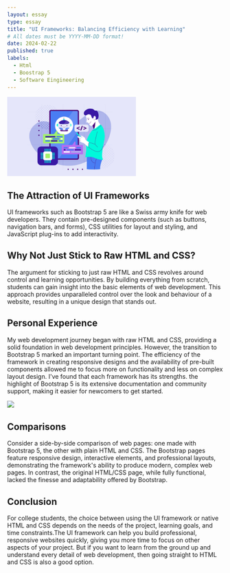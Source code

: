 ```yaml
---
layout: essay
type: essay
title: "UI Frameworks: Balancing Efficiency with Learning"
# All dates must be YYYY-MM-DD format!
date: 2024-02-22
published: true
labels:
  - Html
  - Boostrap 5
  - Software Eingineering
---
```

<img width="300px" class="rounded float-start pe-4" src="../img/pipi.png">

## The Attraction of UI Frameworks
UI frameworks such as Bootstrap 5 are like a Swiss army knife for web developers. They contain pre-designed components (such as buttons, navigation bars, and forms), CSS utilities for layout and styling, and JavaScript plug-ins to add interactivity.

## Why Not Just Stick to Raw HTML and CSS?
The argument for sticking to just raw HTML and CSS revolves around control and learning opportunities. By building everything from scratch, students can gain insight into the basic elements of web development. This approach provides unparalleled control over the look and behaviour of a website, resulting in a unique design that stands out.

## Personal Experience
My web development journey began with raw HTML and CSS, providing a solid foundation in web development principles. However, the transition to Bootstrap 5 marked an important turning point. The efficiency of the framework in creating responsive designs and the availability of pre-built components allowed me to focus more on functionality and less on complex layout design. I've found that each framework has its strengths. the highlight of Bootstrap 5 is its extensive documentation and community support, making it easier for newcomers to get started.

<img width="300px" class="rounded float-start pe-4" src="../img/wdnmd.png">

## Comparisons
Consider a side-by-side comparison of web pages: one made with Bootstrap 5, the other with plain HTML and CSS. The Bootstrap pages feature responsive design, interactive elements, and professional layouts, demonstrating the framework's ability to produce modern, complex web pages. In contrast, the original HTML/CSS page, while fully functional, lacked the finesse and adaptability offered by Bootstrap.

## Conclusion
For college students, the choice between using the UI framework or native HTML and CSS depends on the needs of the project, learning goals, and time constraints.The UI framework can help you build professional, responsive websites quickly, giving you more time to focus on other aspects of your project. But if you want to learn from the ground up and understand every detail of web development, then going straight to HTML and CSS is also a good option.

